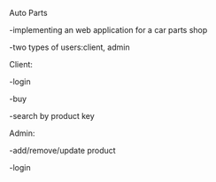 
Auto Parts

-implementing an web application for a car parts shop

-two types of users:client, admin

Client:

  -login
  
  -buy
  
  -search by product key
  
 Admin:
 
  -add/remove/update product
  
  -login
  
